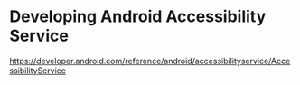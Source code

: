 # Developing Android Accessibility Service

https://developer.android.com/reference/android/accessibilityservice/AccessibilityService
